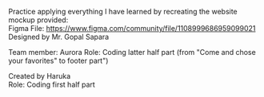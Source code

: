 Practice applying everything I have learned by recreating the website mockup provided:  
Figma File:
https://www.figma.com/community/file/1108999686959099021  
Designed by Mr. Gopal Sapara

Team member: Aurora
Role: Coding latter half part (from "Come and chose your favorites" to footer part")

Created by Haruka  
Role: Coding first half part
